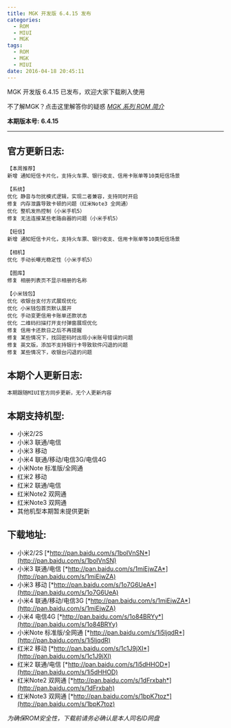 ```yaml
---
title: MGK 开发版 6.4.15 发布
categories:
  - ROM
  - MIUI
  - MGK
tags:
  - ROM
  - MGK
  - MIUI
date: 2016-04-18 20:45:11
---
```

MGK 开发版 6.4.15 已发布，欢迎大家下载刷入使用

不了解MGK？点击这里解答你的疑惑 [*MGK 系列 ROM 简介*](http://ry09iu.coding.me/2016/04/06/about-mgk/)

**本期版本号:** **6.4.15**
<!-- more -->

---
**官方更新日志:**
---
```
【本周推荐】
新增 通知短信卡片化，支持火车票、银行收支、信用卡账单等10类短信场景

【系统】
优化 静音与勿扰模式逻辑，实现二者兼容，支持同时开启
修复 内存泄露导致卡顿的问题（红米Note3 全网通）
优化 整机发热控制（小米手机5）
修复 无法连接某些老路由器的问题（小米手机5）

【短信】
新增 通知短信卡片化，支持火车票、银行收支、信用卡账单等10类短信场景

【相机】
优化 手动长曝光稳定性（小米手机5）

【图库】
修复 相册列表页不显示相册的名称

【小米钱包】
优化 收银台支付方式展现优化
优化 小米钱包首页默认展开
优化 手动变更信用卡账单还款状态
优化 二维码扫描打开支付弹窗展现优化
修复 信用卡还款日之后不再提醒
修复 某些情况下，找回密码时出现小米账号错误的问题
修复 英文版，添加不支持银行卡导致软件闪退的问题
修复 某些情况下，收银台闪退的问题
```

**本期个人更新日志:**
---
```
本期跟随MIUI官方同步更新，无个人更新内容

```

**本期支持机型:**
---
- 小米2/2S
- 小米3 联通/电信
- 小米3 移动
- 小米4 联通/移动/电信3G/电信4G
- 小米Note 标准版/全网通
- 红米2 移动
- 红米2 联通/电信
- 红米Note2 双网通
- 红米Note3 双网通
- 其他机型本期暂未提供更新

**下载地址:**
---
- 小米2/2S [*http://pan.baidu.com/s/1boIVnSN*](http://pan.baidu.com/s/1boIVnSN)
- 小米3 联通/电信 [*http://pan.baidu.com/s/1miEjwZA*](http://pan.baidu.com/s/1miEjwZA)
- 小米3 移动 [*http://pan.baidu.com/s/1o7G6UeA*](http://pan.baidu.com/s/1o7G6UeA)
- 小米4 联通/移动/电信3G [*http://pan.baidu.com/s/1miEjwZA*](http://pan.baidu.com/s/1miEjwZA)
- 小米4 电信4G [*http://pan.baidu.com/s/1o84BRYy*](http://pan.baidu.com/s/1o84BRYy)
- 小米Note 标准版/全网通 [*http://pan.baidu.com/s/1i5ljqdR*](http://pan.baidu.com/s/1i5ljqdR)
- 红米2 移动 [*http://pan.baidu.com/s/1c1J9jXI*](http://pan.baidu.com/s/1c1J9jXI)
- 红米2 联通/电信 [*http://pan.baidu.com/s/1i5dHHOD*](http://pan.baidu.com/s/1i5dHHOD)
- 红米Note2 双网通 [*http://pan.baidu.com/s/1dFrxbah*](http://pan.baidu.com/s/1dFrxbah)
- 红米Note3 双网通 [*http://pan.baidu.com/s/1bpK7toz*](http://pan.baidu.com/s/1bpK7toz)

*为确保ROM安全性，下载前请务必确认是本人同名ID网盘*

